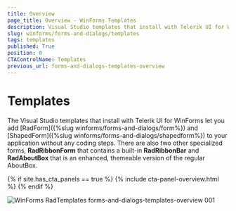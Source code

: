 ```yaml
---
title: Overview
page_title: Overview - WinForms Templates
description: Visual Studio templates that install with Telerik UI for WinForms let you add RadForm and ShapedForm to your application without any coding steps. 
slug: winforms/forms-and-dialogs/templates
tags: templates
published: True
position: 0
CTAControlName: Templates
previous_url: forms-and-dialogs-templates-overview
---
```


# Templates

The Visual Studio templates that install with Telerik UI for WinForms let you add [RadForm]({%slug winforms/forms-and-dialogs/form%}) and [ShapedForm]({%slug winforms/forms-and-dialogs/shapedform%}) to your application without any coding steps. There are also two other specialized forms, __RadRibbonForm__ that contains a built-in __RadRibbonBar__ and __RadAboutBox__ that is an enhanced, themeable version of the regular AboutBox.

{% if site.has_cta_panels == true %}
{% include cta-panel-overview.html %}
{% endif %}
        
![WinForms RadTemplates forms-and-dialogs-templates-overview 001](images/forms-and-dialogs-templates-overview001.png)
